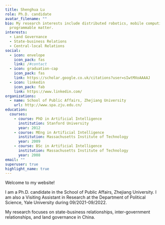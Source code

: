 ```yaml
---
title: Shenghua Lu
role: Ph.D. candidate
avatar_filename: ""
bio: My research interests include distributed robotics, mobile computing and
  programmable matter.
interests:
  - Land Governance
  - State-business Relations
  - Central-local Relations
social:
  - icon: envelope
    icon_pack: fas
    link: /#contact
  - icon: graduation-cap
    icon_pack: fas
    link: https://scholar.google.co.uk/citations?user=sIwtMXoAAAAJ
  - icon: linkedin
    icon_pack: fab
    link: https://www.linkedin.com/
organizations:
  - name: School of Public Affairs, Zhejiang University
    url: http://www.spa.zju.edu.cn/
education:
  courses:
    - course: PhD in Artificial Intelligence
      institution: Stanford University
      year: 2012
    - course: MEng in Artificial Intelligence
      institution: Massachusetts Institute of Technology
      year: 2009
    - course: BSc in Artificial Intelligence
      institution: Massachusetts Institute of Technology
      year: 2008
email: ""
superuser: true
highlight_name: true
---
```

Welcome to my website!

I am a Ph.D. candidate in the School of Public Affairs, Zhejiang University. I am also a Visiting Assistant in Research at the Department of Political Science, Yale University during 09/2021-09/2022. 

My research focuses on state-business relationships, inter-government relationships, and land governance in China.